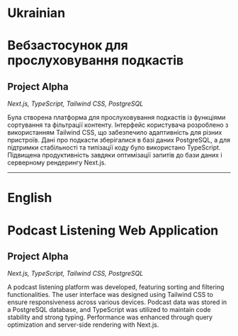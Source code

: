 # Ukrainian

# Вебзастосунок для прослуховування подкастів

## Project Alpha

*Next.js, TypeScript, Tailwind CSS, PostgreSQL*

Була створена платформа для прослуховування подкастів із функціями сортування та фільтрації контенту. Інтерфейс користувача розроблено з використанням Tailwind CSS, що забезпечило адаптивність для різних пристроїв. Дані про подкасти зберігалися в базі даних PostgreSQL, а для підтримки стабільності та типізації коду було використано TypeScript. Підвищена продуктивність завдяки оптимізації запитів до бази даних і серверному рендерингу Next.js.

---

# English

# Podcast Listening Web Application

## Project Alpha

*Next.js, TypeScript, Tailwind CSS, PostgreSQL*

A podcast listening platform was developed, featuring sorting and filtering functionalities. The user interface was designed using Tailwind CSS to ensure responsiveness across various devices. Podcast data was stored in a PostgreSQL database, and TypeScript was utilized to maintain code stability and strong typing. Performance was enhanced through query optimization and server-side rendering with Next.js.

